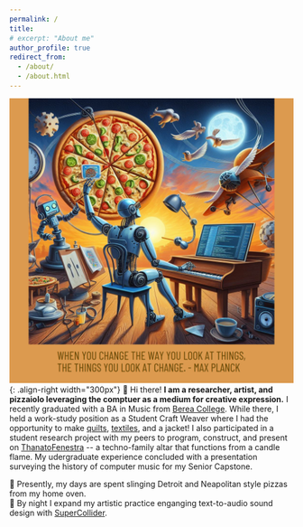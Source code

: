 ```yaml
---
permalink: /
title: 
# excerpt: "About me"
author_profile: true
redirect_from: 
  - /about/
  - /about.html
---
```


![Illustration of robot reaching for pizza while play piano and programming a computer](/images/homepage_img_robot_max_planck.png){: .align-right width="300px"}
👋 Hi there! **I am a researcher, artist, and pizzaiolo leveraging the comptuer as a medium for creative expression.** I recently graduated with a BA in Music from <a href="https://www.berea.edu/" target="_blank">Berea College</a>. While there, I held a work-study position as a Student Craft Weaver where I had the opportunity to make <a href="https://www.bcloghousecrafts.com/student-craft-garden-sampler-quilted-tapestry.html" target="_blank">quilts</a>, <a href="https://www.bcloghousecrafts.com/student-craft/weaving/" target="_blank">textiles</a>, and a jacket! I also participated in a student research project with my peers to program, construct, and present on <a href="https://bladehicks.github.io/portfolio/portfolio_1_thanato/" target="_blank">ThanatoFenestra</a> -- a techno-family altar that functions from a candle flame. My udergraduate experience concluded with a presentation surveying the history of computer music for my Senior Capstone.  

🍕 Presently, my days are spent slinging Detroit and Neapolitan style pizzas from my home oven.<br>
🤖 By night I expand my artistic practice enganging text-to-audio sound design with <a href="https://supercollider.github.io/" target="_blank">SuperCollider</a>.  
